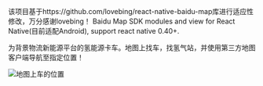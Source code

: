 该项目基于https://github.com/lovebing/react-native-baidu-map库进行适应性修改，万分感谢lovebing！
Baidu Map SDK modules and view for React Native(目前适配Android), support react native 0.40+.

为背景物流新能源平台的氢能源卡车。地图上找车，找氢气站，并使用第三方地图客户端导航至指定位置！

![地图上车的位置](https://raw.githubusercontent.com/lovebing/react-native-android-map/Screenshots/car.jpg)
